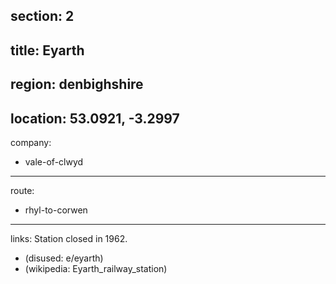 section: 2
----
title: Eyarth
----
region: denbighshire
----
location: 53.0921, -3.2997
----
company:
- vale-of-clwyd
----
route:
- rhyl-to-corwen
----
links:
Station closed in 1962.
- (disused: e/eyarth)
- (wikipedia: Eyarth_railway_station)
